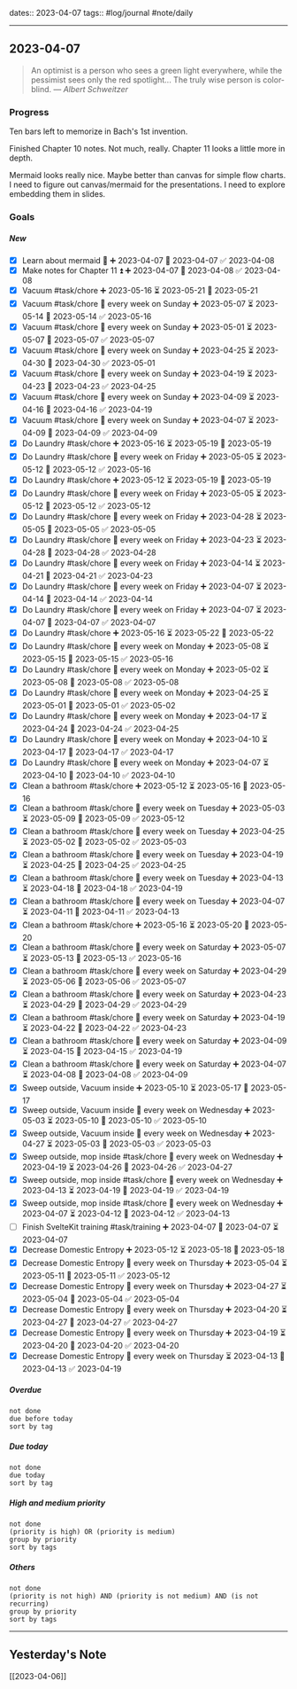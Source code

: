 dates:: 2023-04-07
tags:: #log/journal #note/daily 

---
## 2023-04-07

> An optimist is a person who sees a green light everywhere, while the pessimist sees only the red spotlight... The truly wise person is color-blind.
> — <cite>Albert Schweitzer</cite>

### Progress

Ten bars left to memorize in Bach's 1st invention.

Finished Chapter 10 notes. Not much, really. Chapter 11 looks a little more in depth.

Mermaid looks really nice. Maybe better than canvas for simple flow charts. I need to figure out canvas/mermaid for the presentations. I need to explore embedding them in slides.


### Goals 

##### New

- [x] Learn about mermaid 🔼 ➕ 2023-04-07 🛫 2023-04-07 ✅ 2023-04-08
- [x] Make notes for Chapter 11 ⏫ ➕ 2023-04-07 🛫 2023-04-08 ✅ 2023-04-08
- [x] Vacuum #task/chore ➕ 2023-05-16 ⏳ 2023-05-21 📅 2023-05-21
- [x] Vacuum #task/chore 🔁 every week on Sunday ➕ 2023-05-07 ⏳ 2023-05-14 📅 2023-05-14 ✅ 2023-05-16
- [x] Vacuum #task/chore 🔁 every week on Sunday ➕ 2023-05-01 ⏳ 2023-05-07 📅 2023-05-07 ✅ 2023-05-07
- [x] Vacuum #task/chore 🔁 every week on Sunday ➕ 2023-04-25 ⏳ 2023-04-30 📅 2023-04-30 ✅ 2023-05-01
- [x] Vacuum #task/chore 🔁 every week on Sunday ➕ 2023-04-19 ⏳ 2023-04-23 📅 2023-04-23 ✅ 2023-04-25
- [x] Vacuum #task/chore 🔁 every week on Sunday ➕ 2023-04-09 ⏳ 2023-04-16 📅 2023-04-16 ✅ 2023-04-19
- [x] Vacuum #task/chore 🔁 every week on Sunday ➕ 2023-04-07 ⏳ 2023-04-09 📅 2023-04-09 ✅ 2023-04-09
- [x] Do Laundry #task/chore ➕ 2023-05-16 ⏳ 2023-05-19 📅 2023-05-19
- [x] Do Laundry #task/chore 🔁 every week on Friday ➕ 2023-05-05 ⏳ 2023-05-12 📅 2023-05-12 ✅ 2023-05-16
- [x] Do Laundry #task/chore ➕ 2023-05-12 ⏳ 2023-05-19 📅 2023-05-19
- [x] Do Laundry #task/chore 🔁 every week on Friday ➕ 2023-05-05 ⏳ 2023-05-12 📅 2023-05-12 ✅ 2023-05-12
- [x] Do Laundry #task/chore 🔁 every week on Friday ➕ 2023-04-28 ⏳ 2023-05-05 📅 2023-05-05 ✅ 2023-05-05
- [x] Do Laundry #task/chore 🔁 every week on Friday ➕ 2023-04-23 ⏳ 2023-04-28 📅 2023-04-28 ✅ 2023-04-28
- [x] Do Laundry #task/chore 🔁 every week on Friday ➕ 2023-04-14 ⏳ 2023-04-21 📅 2023-04-21 ✅ 2023-04-23
- [x] Do Laundry #task/chore 🔁 every week on Friday ➕ 2023-04-07 ⏳ 2023-04-14 📅 2023-04-14 ✅ 2023-04-14
- [x] Do Laundry #task/chore 🔁 every week on Friday ➕ 2023-04-07 ⏳ 2023-04-07 📅 2023-04-07 ✅ 2023-04-07
- [x] Do Laundry #task/chore ➕ 2023-05-16 ⏳ 2023-05-22 📅 2023-05-22
- [x] Do Laundry #task/chore 🔁 every week on Monday ➕ 2023-05-08 ⏳ 2023-05-15 📅 2023-05-15 ✅ 2023-05-16
- [x] Do Laundry #task/chore 🔁 every week on Monday ➕ 2023-05-02 ⏳ 2023-05-08 📅 2023-05-08 ✅ 2023-05-08
- [x] Do Laundry #task/chore 🔁 every week on Monday ➕ 2023-04-25 ⏳ 2023-05-01 📅 2023-05-01 ✅ 2023-05-02
- [x] Do Laundry #task/chore 🔁 every week on Monday ➕ 2023-04-17 ⏳ 2023-04-24 📅 2023-04-24 ✅ 2023-04-25
- [x] Do Laundry #task/chore 🔁 every week on Monday ➕ 2023-04-10 ⏳ 2023-04-17 📅 2023-04-17 ✅ 2023-04-17
- [x] Do Laundry #task/chore 🔁 every week on Monday ➕ 2023-04-07 ⏳ 2023-04-10 📅 2023-04-10 ✅ 2023-04-10
- [x] Clean a bathroom #task/chore ➕ 2023-05-12 ⏳ 2023-05-16 📅 2023-05-16
- [x] Clean a bathroom #task/chore 🔁 every week on Tuesday ➕ 2023-05-03 ⏳ 2023-05-09 📅 2023-05-09 ✅ 2023-05-12
- [x] Clean a bathroom #task/chore 🔁 every week on Tuesday ➕ 2023-04-25 ⏳ 2023-05-02 📅 2023-05-02 ✅ 2023-05-03
- [x] Clean a bathroom #task/chore 🔁 every week on Tuesday ➕ 2023-04-19 ⏳ 2023-04-25 📅 2023-04-25 ✅ 2023-04-25
- [x] Clean a bathroom #task/chore 🔁 every week on Tuesday ➕ 2023-04-13 ⏳ 2023-04-18 📅 2023-04-18 ✅ 2023-04-19
- [x] Clean a bathroom #task/chore 🔁 every week on Tuesday ➕ 2023-04-07 ⏳ 2023-04-11 📅 2023-04-11 ✅ 2023-04-13
- [x] Clean a bathroom #task/chore ➕ 2023-05-16 ⏳ 2023-05-20 📅 2023-05-20
- [x] Clean a bathroom #task/chore 🔁 every week on Saturday ➕ 2023-05-07 ⏳ 2023-05-13 📅 2023-05-13 ✅ 2023-05-16
- [x] Clean a bathroom #task/chore 🔁 every week on Saturday ➕ 2023-04-29 ⏳ 2023-05-06 📅 2023-05-06 ✅ 2023-05-07
- [x] Clean a bathroom #task/chore 🔁 every week on Saturday ➕ 2023-04-23 ⏳ 2023-04-29 📅 2023-04-29 ✅ 2023-04-29
- [x] Clean a bathroom #task/chore 🔁 every week on Saturday ➕ 2023-04-19 ⏳ 2023-04-22 📅 2023-04-22 ✅ 2023-04-23
- [x] Clean a bathroom #task/chore 🔁 every week on Saturday ➕ 2023-04-09 ⏳ 2023-04-15 📅 2023-04-15 ✅ 2023-04-19
- [x] Clean a bathroom #task/chore 🔁 every week on Saturday ➕ 2023-04-07 ⏳ 2023-04-08 📅 2023-04-08 ✅ 2023-04-09
- [x] Sweep outside, Vacuum inside ➕ 2023-05-10 ⏳ 2023-05-17 📅 2023-05-17
- [x] Sweep outside, Vacuum inside 🔁 every week on Wednesday ➕ 2023-05-03 ⏳ 2023-05-10 📅 2023-05-10 ✅ 2023-05-10
- [x] Sweep outside, Vacuum inside 🔁 every week on Wednesday ➕ 2023-04-27 ⏳ 2023-05-03 📅 2023-05-03 ✅ 2023-05-03
- [x] Sweep outside, mop inside #task/chore 🔁 every week on Wednesday ➕ 2023-04-19 ⏳ 2023-04-26 📅 2023-04-26 ✅ 2023-04-27
- [x] Sweep outside, mop inside #task/chore 🔁 every week on Wednesday ➕ 2023-04-13 ⏳ 2023-04-19 📅 2023-04-19 ✅ 2023-04-19
- [x] Sweep outside, mop inside #task/chore 🔁 every week on Wednesday ➕ 2023-04-07 ⏳ 2023-04-12 📅 2023-04-12 ✅ 2023-04-13
- [ ] Finish SvelteKit training #task/training ➕ 2023-04-07 🛫 2023-04-07 ⏳ 2023-04-07
- [x] Decrease Domestic Entropy ➕ 2023-05-12 ⏳ 2023-05-18 📅 2023-05-18
- [x] Decrease Domestic Entropy 🔁 every week on Thursday ➕ 2023-05-04 ⏳ 2023-05-11 📅 2023-05-11 ✅ 2023-05-12
- [x] Decrease Domestic Entropy 🔁 every week on Thursday ➕ 2023-04-27 ⏳ 2023-05-04 📅 2023-05-04 ✅ 2023-05-04
- [x] Decrease Domestic Entropy 🔁 every week on Thursday ➕ 2023-04-20 ⏳ 2023-04-27 📅 2023-04-27 ✅ 2023-04-27
- [x] Decrease Domestic Entropy 🔁 every week on Thursday ➕ 2023-04-19 ⏳ 2023-04-20 📅 2023-04-20 ✅ 2023-04-20
- [x] Decrease Domestic Entropy 🔁 every week on Thursday ⏳ 2023-04-13 📅 2023-04-13 ✅ 2023-04-19

##### Overdue

```tasks
not done
due before today
sort by tag
```


##### Due today

```tasks
not done
due today
sort by tag
```

##### High and medium priority

```tasks
not done
(priority is high) OR (priority is medium)
group by priority
sort by tags
```

##### Others


```tasks
not done
(priority is not high) AND (priority is not medium) AND (is not recurring)
group by priority
sort by tags
```


---
## Yesterday's Note

[[2023-04-06]]


